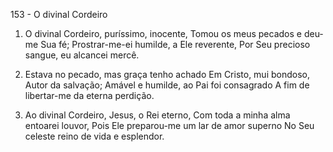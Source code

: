153 - O divinal Cordeiro

1. O divinal Cordeiro, puríssimo, inocente,
   Tomou os meus pecados e deu-me Sua fé;
   Prostrar-me-ei humilde, a Ele reverente,
   Por Seu precioso sangue, eu alcancei mercê.

2. Estava no pecado, mas graça tenho achado
   Em Cristo, mui bondoso, Autor da salvação;
   Amável e humilde, ao Pai foi consagrado
   A fim de libertar-me da eterna perdição.

3. Ao divinal Cordeiro, Jesus, o Rei eterno,
   Com toda a minha alma entoarei louvor,
   Pois Ele preparou-me um lar de amor superno
   No Seu celeste reino de vida e esplendor.
